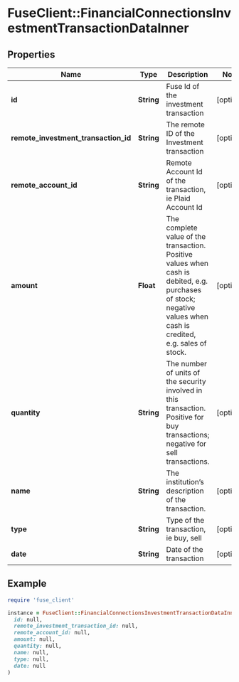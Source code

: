 # FuseClient::FinancialConnectionsInvestmentTransactionDataInner

## Properties

| Name | Type | Description | Notes |
| ---- | ---- | ----------- | ----- |
| **id** | **String** | Fuse Id of the investment transaction | [optional] |
| **remote_investment_transaction_id** | **String** | The remote ID of the Investment transaction | [optional] |
| **remote_account_id** | **String** | Remote Account Id of the transaction, ie Plaid Account Id | [optional] |
| **amount** | **Float** | The complete value of the transaction. Positive values when cash is debited, e.g. purchases of stock; negative values when cash is credited, e.g. sales of stock. | [optional] |
| **quantity** | **String** | The number of units of the security involved in this transaction. Positive for buy transactions; negative for sell transactions. | [optional] |
| **name** | **String** | The institution’s description of the transaction. | [optional] |
| **type** | **String** | Type of the transaction, ie buy, sell | [optional] |
| **date** | **String** | Date of the transaction | [optional] |

## Example

```ruby
require 'fuse_client'

instance = FuseClient::FinancialConnectionsInvestmentTransactionDataInner.new(
  id: null,
  remote_investment_transaction_id: null,
  remote_account_id: null,
  amount: null,
  quantity: null,
  name: null,
  type: null,
  date: null
)
```

